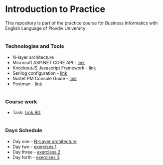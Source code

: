 # Introduction to Practice
This repository is part of the practice course for Business Informatics with English Language of Plovdiv University


# 
### Technologies and Tools
* N-layer architecture
* Microsoft ASP.NET CORE API - [link](https://docs.microsoft.com/en-us/aspnet/core/tutorials/first-web-api?view=aspnetcore-3.0&tabs=visual-studio)
* KnockoutJS Javascript Framework - [link](https://knockoutjs.com)
* Serilog configuration - [link](https://github.com/serilog/serilog/wiki/Configuration-Basics)
* NuGet PM Console Guide - [link](https://github.com/pkyurkchiev/practice-biel/tree/master/documentations/nuget-console.md)
* Postman - [link](https://www.postman.com/downloads/)


#
### Course work
* Task: [Link BG](https://github.com/pkyurkchiev/practice-biel/blob/master/course-work/README.md)


#
### Days Schedule
* Day one - [N-Layer architecture](https://github.com/pkyurkchiev/practice-biel/tree/master/presentations/n-layer.pdf)
* Day two - [exercises 1](https://github.com/pkyurkchiev/practice-biel/tree/master/exercises/day_1)
* Day three - [exercises 2](https://github.com/pkyurkchiev/practice-biel/tree/master/exercises/day_2)
* Day forth - [exercises 3](https://github.com/pkyurkchiev/practice-biel/tree/master/exercises/day_3)
